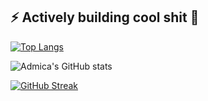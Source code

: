 ## ⚡ Actively building cool shit 👋
[![Top Langs](https://github-readme-stats.vercel.app/api/top-langs/?username=admica&theme=holi&border_radius=4.2)](https://github.com/anuraghazra/github-readme-stats)

![Admica's GitHub stats](https://github-readme-stats.vercel.app/api?username=admica&show_icons=true&theme=codeSTACKr&border_radius=4.2&hide=prs&rank_icon=github&border_radius=4.2)

[![GitHub Streak](https://github-readme-streak-stats-chi-sage.vercel.app?user=admica&theme=codeSTACKr&border_radius=4.2&date_format=M%20j%5B%2C%20Y%5D&card_width=469&card_height=185)](https://git.io/streak-stats)
